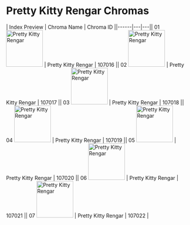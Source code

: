 # Pretty Kitty Rengar Chromas

| Index  Preview | Chroma Name | Chroma ID ||------|---|---|| 01  <img src='https://raw.communitydragon.org/latest/plugins/rcp-be-lol-game-data/global/default/v1/champion-chroma-images/107/107016.png' alt='Pretty Kitty Rengar' width='100'> | Pretty Kitty Rengar | 107016 || 02  <img src='https://raw.communitydragon.org/latest/plugins/rcp-be-lol-game-data/global/default/v1/champion-chroma-images/107/107017.png' alt='Pretty Kitty Rengar' width='100'> | Pretty Kitty Rengar | 107017 || 03  <img src='https://raw.communitydragon.org/latest/plugins/rcp-be-lol-game-data/global/default/v1/champion-chroma-images/107/107018.png' alt='Pretty Kitty Rengar' width='100'> | Pretty Kitty Rengar | 107018 || 04  <img src='https://raw.communitydragon.org/latest/plugins/rcp-be-lol-game-data/global/default/v1/champion-chroma-images/107/107019.png' alt='Pretty Kitty Rengar' width='100'> | Pretty Kitty Rengar | 107019 || 05  <img src='https://raw.communitydragon.org/latest/plugins/rcp-be-lol-game-data/global/default/v1/champion-chroma-images/107/107020.png' alt='Pretty Kitty Rengar' width='100'> | Pretty Kitty Rengar | 107020 || 06  <img src='https://raw.communitydragon.org/latest/plugins/rcp-be-lol-game-data/global/default/v1/champion-chroma-images/107/107021.png' alt='Pretty Kitty Rengar' width='100'> | Pretty Kitty Rengar | 107021 || 07  <img src='https://raw.communitydragon.org/latest/plugins/rcp-be-lol-game-data/global/default/v1/champion-chroma-images/107/107022.png' alt='Pretty Kitty Rengar' width='100'> | Pretty Kitty Rengar | 107022 |